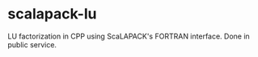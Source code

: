 # scalapack-lu
LU factorization in CPP using ScaLAPACK's FORTRAN interface. Done in public service.

